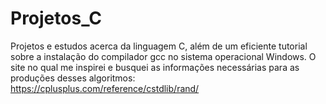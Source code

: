 # Projetos_C
Projetos e estudos acerca da linguagem C, além de um eficiente tutorial sobre a instalação do compilador gcc no sistema operacional Windows.
O site no qual me inspirei e busquei as informações necessárias para as produções desses algoritmos: https://cplusplus.com/reference/cstdlib/rand/
